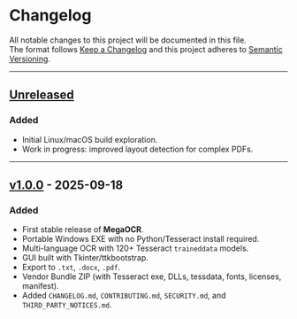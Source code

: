 # Changelog

All notable changes to this project will be documented in this file.  
The format follows [Keep a Changelog](https://keepachangelog.com/en/1.1.0/) and this project adheres to [Semantic Versioning](https://semver.org/spec/v2.0.0.html).

---

## [Unreleased]

### Added
- Initial Linux/macOS build exploration.
- Work in progress: improved layout detection for complex PDFs.

---

## [v1.0.0] - 2025-09-18
### Added
- First stable release of **MegaOCR**.
- Portable Windows EXE with no Python/Tesseract install required.
- Multi-language OCR with 120+ Tesseract `traineddata` models.
- GUI built with Tkinter/ttkbootstrap.
- Export to `.txt`, `.docx`, `.pdf`.
- Vendor Bundle ZIP (with Tesseract exe, DLLs, tessdata, fonts, licenses, manifest).
- Added `CHANGELOG.md`, `CONTRIBUTING.md`, `SECURITY.md`, and `THIRD_PARTY_NOTICES.md`.

[Unreleased]: ../../compare/v0.1.0...HEAD
[v1.0.0]: ../../releases/tag/v0.1.0